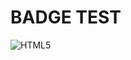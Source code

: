 # BADGE TEST
![HTML5](https://img.shields.io/badge/HAHAHA-#302683?style=for-the-badge&logo=htmlacademy&logoColor=white)
